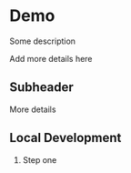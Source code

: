 # Demo 

Some description 

Add more details here

## Subheader 

More details 

## Local Development 

1. Step one 